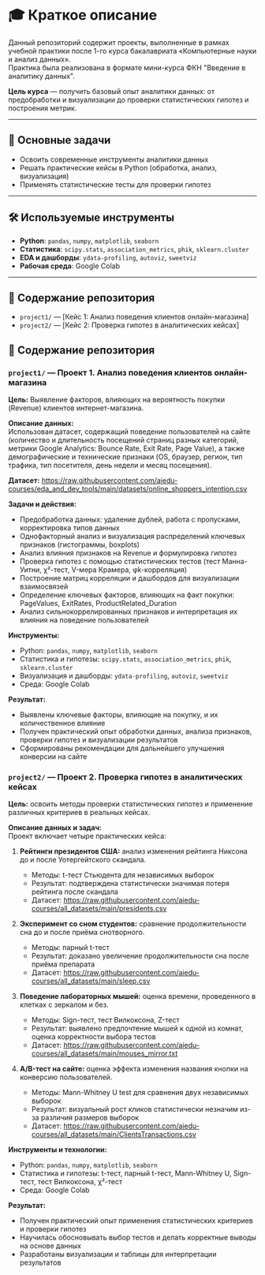 # 🎓 Краткое описание

Данный репозиторий  содержит проекты, выполненные в рамках учебной практики после 1-го курса бакалавриата «Компьютерные науки и анализ данных».  
Практика была реализована в формате мини-курса ФКН "Введение в аналитику данных".

**Цель курса** — получить базовый опыт аналитики данных: от предобработки и визуализации до проверки статистических гипотез и построения метрик.

---

## 📌 Основные задачи
- Освоить современные инструменты аналитики данных  
- Решать практические кейсы в Python (обработка, анализ, визуализация)  
- Применять статистические тесты для проверки гипотез  

---

## 🛠 Используемые инструменты
- **Python**: `pandas`, `numpy`, `matplotlib`, `seaborn`  
- **Статистика**: `scipy.stats`, `association_metrics`, `phik`, `sklearn.cluster`  
- **EDA и дашборды**: `ydata-profiling`, `autoviz`, `sweetviz`  
- **Рабочая среда**: Google Colab  

---

## 📂 Содержание репозитория
- `project1/` — [Кейс 1: Анализ поведения клиентов онлайн-магазина]  
- `project2/` — [Кейс 2: Проверка гипотез в аналитических кейсах]  


## 📂 Содержание репозитория

### `project1/` — **Проект 1. Анализ поведения клиентов онлайн-магазина**  
**Цель:** Выявление факторов, влияющих на вероятность покупки (Revenue) клиентов интернет-магазина.

**Описание данных:**  
Использован датасет, содержащий поведение пользователей на сайте (количество и длительность посещений страниц разных категорий, метрики Google Analytics: Bounce Rate, Exit Rate, Page Value), а также демографические и технические признаки (OS, браузер, регион, тип трафика, тип посетителя, день недели и месяц посещения).

**Датасет:** https://raw.githubusercontent.com/aiedu-courses/eda_and_dev_tools/main/datasets/online_shoppers_intention.csv

**Задачи и действия:**  
- Предобработка данных: удаление дублей, работа с пропусками, корректировка типов данных  
- Однофакторный анализ и визуализация распределений ключевых признаков (гистограммы, boxplots)  
- Анализ влияния признаков на Revenue и формулировка гипотез  
- Проверка гипотез с помощью статистических тестов (тест Манна-Уитни, χ²-тест, V-мера Крамера, φk-корреляция)  
- Построение матриц корреляции и дашбордов для визуализации взаимосвязей  
- Определение ключевых факторов, влияющих на факт покупки: PageValues, ExitRates, ProductRelated_Duration  
- Анализ сильнокоррелированных признаков и интерпретация их влияния на поведение пользователей  

**Инструменты:**  
- Python: `pandas`, `numpy`, `matplotlib`, `seaborn`  
- Статистика и гипотезы: `scipy.stats`, `association_metrics`, `phik`, `sklearn.cluster`  
- Визуализация и дашборды: `ydata-profiling`, `autoviz`, `sweetviz`  
- Среда: Google Colab

**Результат:**  
- Выявлены ключевые факторы, влияющие на покупку, и их количественное влияние  
- Получен практический опыт обработки данных, анализа признаков, проверки гипотез и визуализации результатов  
- Сформированы рекомендации для дальнейшего улучшения конверсии на сайте


### `project2/` — **Проект 2. Проверка гипотез в аналитических кейсах**  
**Цель:** освоить методы проверки статистических гипотез и применение различных критериев в реальных кейсах.

**Описание данных и задач:**  
Проект включает четыре практических кейса:  
1. **Рейтинги президентов США:** анализ изменения рейтинга Никсона до и после Уотергейтского скандала.  
   - Методы: t-тест Стьюдента для независимых выборок  
   - Результат: подтверждена статистически значимая потеря рейтинга после скандала
   - Датасет: https://raw.githubusercontent.com/aiedu-courses/all_datasets/main/presidents.csv

2. **Эксперимент со сном студентов:** сравнение продолжительности сна до и после приёма снотворного.  
   - Методы: парный t-тест  
   - Результат: доказано увеличение продолжительности сна после приёма препарата
   - Датасет: https://raw.githubusercontent.com/aiedu-courses/all_datasets/main/sleep.csv

3. **Поведение лабораторных мышей:** оценка времени, проведенного в клетках с зеркалом и без.  
   - Методы: Sign-тест, тест Вилкоксона, Z-тест  
   - Результат: выявлено предпочтение мышей к одной из комнат, оценка корректности выбора тестов
   - Датасет: https://raw.githubusercontent.com/aiedu-courses/all_datasets/main/mouses_mirror.txt

4. **A/B-тест на сайте:** оценка эффекта изменения названия кнопки на конверсию пользователей.  
   - Методы: Mann-Whitney U test для сравнения двух независимых выборок  
   - Результат: визуальный рост кликов статистически незначим из-за различия размеров выборок
   - Датасет: https://raw.githubusercontent.com/aiedu-courses/all_datasets/main/ClientsTransactions.csv

**Инструменты и технологии:**  
- Python: `pandas`, `numpy`, `matplotlib`, `seaborn`  
- Статистика и гипотезы: t-тест, парный t-тест, Mann-Whitney U, Sign-тест, тест Вилкоксона, χ²-тест  
- Среда: Google Colab  

**Результат:**  
- Получен практический опыт применения статистических критериев и проверки гипотез  
- Научилась обосновывать выбор тестов и делать корректные выводы на основе данных  
- Разработаны визуализации и таблицы для интерпретации результатов
